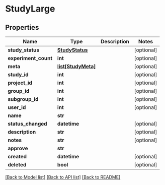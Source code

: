 # StudyLarge

## Properties
Name | Type | Description | Notes
------------ | ------------- | ------------- | -------------
**study_status** | [**StudyStatus**](StudyStatus.md) |  | [optional] 
**experiment_count** | **int** |  | [optional] 
**meta** | [**list[StudyMeta]**](StudyMeta.md) |  | [optional] 
**study_id** | **int** |  | [optional] 
**project_id** | **int** |  | [optional] 
**group_id** | **int** |  | [optional] 
**subgroup_id** | **int** |  | [optional] 
**user_id** | **int** |  | [optional] 
**name** | **str** |  | 
**status_changed** | **datetime** |  | [optional] 
**description** | **str** |  | [optional] 
**notes** | **str** |  | [optional] 
**approve** | **str** |  | 
**created** | **datetime** |  | [optional] 
**deleted** | **bool** |  | [optional] 

[[Back to Model list]](../README.md#documentation-for-models) [[Back to API list]](../README.md#documentation-for-api-endpoints) [[Back to README]](../README.md)



